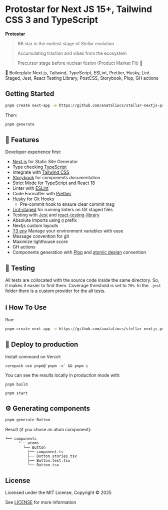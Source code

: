 # Protostar for Next JS 15+, Tailwind CSS 3 and TypeScript

**Protostar**
> BB star in the earliest stage of Stellar evolution
> 
> Accumulating traction and vibes from the ecosystem
> 
> Precursor stage before nuclear fusion (Product Market Fit) 🌟

🚀 Boilerplate Next.js, Tailwind, TypeScript, ESLint, Prettier, Husky, Lint-Staged, Jest, React Testing Library, PostCSS, Storybook, Plop, GH actions

## Getting Started

```bash
pnpm create next-app -e https://github.com/anataliocs/stellar-nextjs-protostar
```

Then:
```bash
pnpm generate
```

## :rocket: Features

Developer experience first:

- [Next.js](https://nextjs.org) for Static Site Generator
- Type checking [TypeScript](https://www.typescriptlang.org)
- Integrate with [Tailwind CSS](https://tailwindcss.com)
- [Storybook](https://storybook.js.org) for components documentation
- Strict Mode for TypeScript and React 18
- Linter with [ESLint](https://eslint.org)
- Code Formatter with [Prettier](https://prettier.io)
- [Husky](https://typicode.github.io/husky/#/) for Git Hooks
  - Pre-commit hook to ensure clear commit msg
- [Lint-staged](https://github.com/okonet/lint-staged) for running linters on Git staged files
- Testing with [Jest](https://jestjs.io/) and [react-testing-library](https://testing-library.com/)
- Absolute Imports using `@` prefix
- Nextjs custom layouts
- [T3 env](https://env.t3.gg/) Manage your environment variables with ease
- Message convention for git
- Maximize lighthouse score
- GH actions
- Components generation with [Plop](https://plopjs.com/) and [atomic design](https://bradfrost.com/blog/post/atomic-web-design/) convention

## 🧪 Testing

All tests are collocated with the source code inside the same directory. So, it makes it easier to find them. Coverage threshold is set to `70%`. In the `.jest` folder there is a custom provider for the all tests.

## :information_source: How To Use

Run:

```bash
pnpm create next-app -e https://github.com/anataliocs/stellar-nextjs-protostar
```

## 🚀 Deploy to production

Install command on Vercel:

```
corepack use pnpm@`pnpm -v` && pnpm i
```

You can see the results locally in production mode with:

```shell
pnpm build
```

```shell
pnpm start
```

## :gear: Generating components

```bash
pnpm generate Button
```

Result (if you chose an atom component):

```
└── components
      └── atoms
        └── Button
          ├── component.ts
          ├── Button.stories.tsx
          ├── Button.test.tsx
          └── Button.tsx
```

## License

Licensed under the MIT License, Copyright © 2025

See [LICENSE](LICENSE) for more information